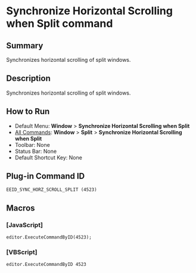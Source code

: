 # Synchronize Horizontal Scrolling when Split command

## Summary

Synchronizes horizontal scrolling of split windows.

## Description

Synchronizes horizontal scrolling of split windows.

## How to Run

- Default Menu: **Window** \> **Synchronize Horizontal Scrolling when Split**
- [All Commands](../tools/all_commands): **Window** \> **Split** \> **Synchronize Horizontal Scrolling when Split**
- Toolbar: None
- Status Bar: None
- Default Shortcut Key: None

## Plug-in Command ID

```
EEID_SYNC_HORZ_SCROLL_SPLIT (4523)```

## Macros

### \[JavaScript\]

```
editor.ExecuteCommandByID(4523);
```

### \[VBScript\]

```
editor.ExecuteCommandByID 4523
```
